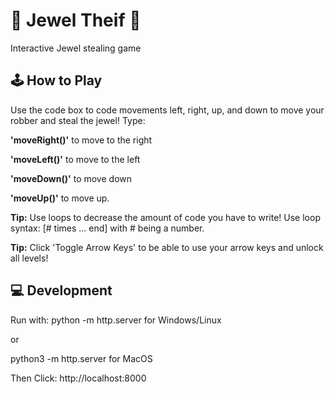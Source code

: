 # 💎 Jewel Theif 💎
Interactive Jewel stealing game

## 🕹️ How to Play
Use the code box to code movements left, right, up, and down to move your robber and steal the jewel!
Type:

<b>'moveRight()'</b> to move to the right

<b>'moveLeft()'</b> to move to the left

<b>'moveDown()'</b> to move down

<b>'moveUp()'</b> to move up.


<b>Tip:</b> Use loops to decrease the amount of code you have to write!
Use loop syntax: [# times ... end] with # being a number.


<b>Tip:</b> Click 'Toggle Arrow Keys' to be able to use your arrow keys and unlock all levels!
                    

## 💻 Development

Run with: 
python -m http.server for Windows/Linux

or 

python3 -m http.server for MacOS


Then Click: 
http://localhost:8000
